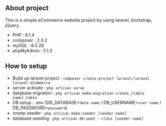## About project

This is a simple eCommerce website project by using laravel, bootstrap, jQuery.

-   PHP : 8.1.4
-   composer : 2.3.2
-   mySQL : 8.0.28
-   phpMyAdmin : 5.1.3

## How to setup

-   Build up laravel project : `composer create-project laravel/laravel laravel-eCommerce`
-   server activate : `php artisan serve`
-   database migration : `php artisan make:migration create_[table name]_table`
-   DB setup : .env (DB_DATABASE=`data name` / DB_USERNAME=`user name` / DB_PASSWORD=`password`)
-   create seeder : `php artisan make:seeder [seeder name]`
-   database seeding : `php artisan db:seed --class [seeder name]`

